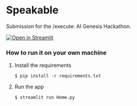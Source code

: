 # Speakable

Submission for the /execute: AI Genesis Hackathon.

[![Open in Streamlit](https://static.streamlit.io/badges/streamlit_badge_black_white.svg)](https://speakable.streamlit.app/)

### How to run it on your own machine

1. Install the requirements

   ```
   $ pip install -r requirements.txt
   ```

2. Run the app

   ```
   $ streamlit run Home.py
   ```
